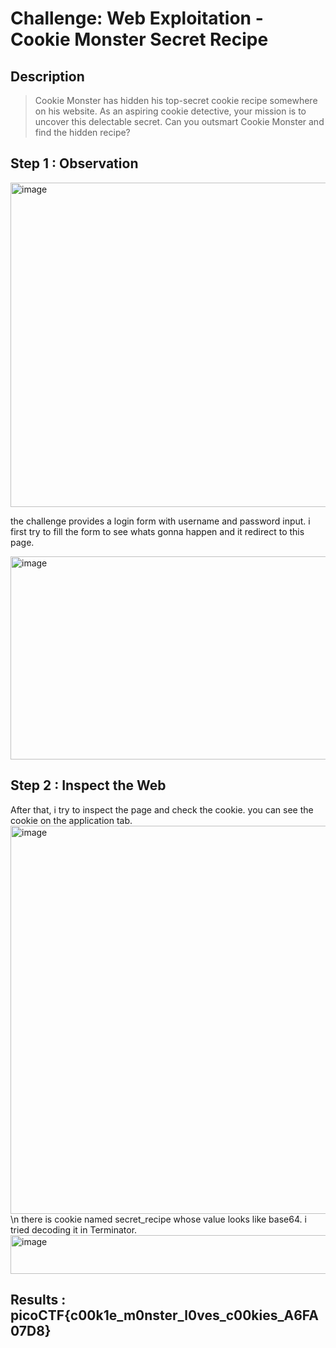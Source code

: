 # Challenge: Web Exploitation - Cookie Monster Secret Recipe 

## Description 
> Cookie Monster has hidden his top-secret cookie recipe somewhere on his website. As an aspiring cookie detective, your mission is to uncover this delectable secret. Can you outsmart Cookie Monster and find the hidden recipe?

## Step 1 : Observation
<img width="1064" height="519" alt="image" src="https://github.com/user-attachments/assets/c5b0b6ee-4b43-4cb1-af43-08c220acc776" />

the challenge provides a login form with username and password input. i first try to fill the form to see whats gonna happen and it redirect to this page. 

<img width="890" height="325" alt="image" src="https://github.com/user-attachments/assets/a7bba795-6d3e-4efa-9998-6be3d67cd4a9" />


## Step 2 : Inspect the Web
After that, i try to inspect the page and check the cookie. you can see the cookie on the application tab. 
<img width="755" height="621" alt="image" src="https://github.com/user-attachments/assets/134bd2c5-90a9-4f24-84ce-344fb6a70f42" />
\n there is cookie named secret_recipe whose value looks like base64. i tried decoding it in Terminator.  
<img width="725" height="62" alt="image" src="https://github.com/user-attachments/assets/bda61d58-5702-4117-88e5-8f066bcfbec0" />

## Results : picoCTF{c00k1e_m0nster_l0ves_c00kies_A6FA07D8}




